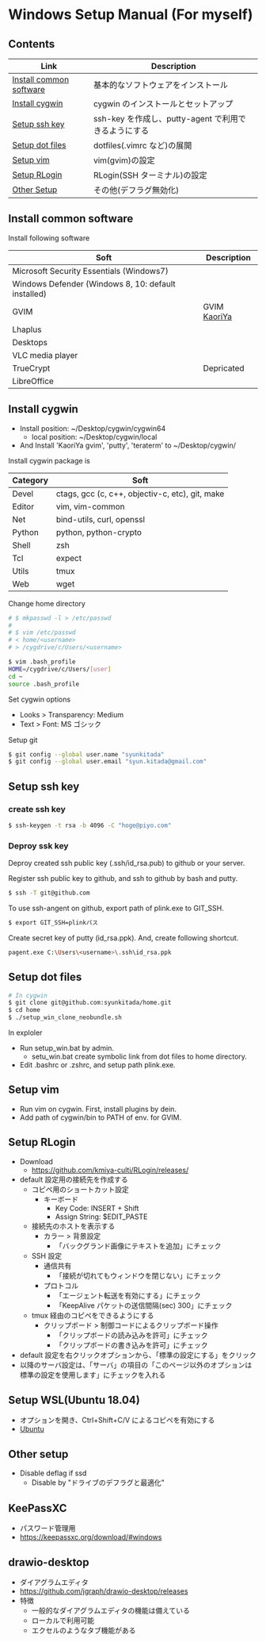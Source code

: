 # Windows Setup Manual (For myself)

## Contents

| Link                                                | Description                                          |
| --------------------------------------------------- | ---------------------------------------------------- |
| [Install common software](#install-common-software) | 基本的なソフトウェアをインストール                   |
| [Install cygwin](#install-cygwin)                   | cygwin のインストールとセットアップ                  |
| [Setup ssh key](#setup-ssh-key)                     | ssh-key を作成し、putty-agent で利用できるようにする |
| [Setup dot files](#setup-dot-files)                 | dotfiles(.vimrc など)の展開                          |
| [Setup vim](#setup-vim)                             | vim(gvim)の設定                                      |
| [Setup RLogin](#setup-rlogin)                       | RLogin(SSH ターミナル)の設定                         |
| [Other Setup](#other-setup)                         | その他(デフラグ無効化)                               |

## Install common software

Install following software

| Soft                                                | Description                              |
| --------------------------------------------------- | ---------------------------------------- |
| Microsoft Security Essentials (Windows7)            |                                          |
| Windows Defender (Windows 8, 10: default installed) |                                          |
| GVIM                                                | GVIM [KaoriYa](https://www.kaoriya.net/) |
| Lhaplus                                             |                                          |
| Desktops                                            |                                          |
| VLC media player                                    |                                          |
| TrueCrypt                                           | Depricated                               |
| LibreOffice                                         |                                          |

## Install cygwin

- Install position: ~/Desktop/cygwin/cygwin64
  - local position: ~/Desktop/cygwin/local
- And Install 'KaoriYa gvim', 'putty', 'teraterm' to ~/Desktop/cygwin/

Install cygwin package is

| Category | Soft                                            |
| -------- | ----------------------------------------------- |
| Devel    | ctags, gcc (c, c++, objectiv-c, etc), git, make |
| Editor   | vim, vim-common                                 |
| Net      | bind-utils, curl, openssl                       |
| Python   | python, python-crypto                           |
| Shell    | zsh                                             |
| Tcl      | expect                                          |
| Utils    | tmux                                            |
| Web      | wget                                            |

Change home directory

```bash
# $ mkpasswd -l > /etc/passwd
#
# $ vim /etc/passwd
# < home/<username>
# > /cygdrive/c/Users/<username>

$ vim .bash_profile
HOME=/cygdrive/c/Users/[user]
cd ~
source .bash_profile
```

Set cygwin options

- Looks > Transparency: Medium
- Text > Font: MS ゴシック

Setup git

```bash
$ git config --global user.name "syunkitada"
$ git config --global user.email "syun.kitada@gmail.com"
```

## Setup ssh key

### create ssh key

```bash
$ ssh-keygen -t rsa -b 4096 -C "hoge@piyo.com"
```

### Deproy ssk key

Deproy created ssh public key (.ssh/id_rsa.pub) to github or your server.

Register ssh public key to github, and ssh to github by bash and putty.

```bash
$ ssh -T git@github.com
```

To use ssh-angent on github, export path of plink.exe to GIT_SSH.

```bash
$ export GIT_SSH=plinkパス
```

Create secret key of putty (id_rsa.ppk).
And, create following shortcut.

```bash
pagent.exe C:\Users\<username>\.ssh\id_rsa.ppk
```

## Setup dot files

```bash
# In cygwin
$ git clone git@github.com:syunkitada/home.git
$ cd home
$ ./setup_win_clone_neobundle.sh
```

In exploler

- Run setup_win.bat by admin.
  - setu_win.bat create symbolic link from dot files to home directory.
- Edit .bashrc or .zshrc, and setup path plink.exe.

## Setup vim

- Run vim on cygwin. First, install plugins by dein.
- Add path of cygwin/bin to PATH of env. for GVIM.

## Setup RLogin

- Download
  - https://github.com/kmiya-culti/RLogin/releases/
- default 設定用の接続先を作成する
  - コピペ用のショートカット設定
    - キーボード
      - Key Code: INSERT + Shift
      - Assign String: $EDIT_PASTE
  - 接続先のホストを表示する
    - カラー > 背景設定
      - 「バックグランド画像にテキストを追加」にチェック
  - SSH 設定
    - 通信共有
      - 「接続が切れてもウィンドウを閉じない」にチェック
    - プロトコル
      - 「エージェント転送を有効にする」にチェック
      - 「KeepAlive パケットの送信間隔(sec) 300」にチェック
  - tmux 経由のコピペをできるようにする
    - クリップボード > 制御コードによるクリップボード操作
      - 「クリップボードの読み込みを許可」にチェック
      - 「クリップボードの書き込みを許可」にチェック
- default 設定を右クリックオプションから、「標準の設定にする」をクリック
- 以降のサーバ設定は、「サーバ」の項目の「このページ以外のオプションは標準の設定を使用します」にチェックを入れる

## Setup WSL(Ubuntu 18.04)

- オプションを開き、Ctrl+Shift+C/V によるコピペを有効にする
- [Ubuntu](ubuntu.md)

## Other setup

- Disable deflag if ssd
  - Disable by "ドライブのデフラグと最適化"

## KeePassXC

- パスワード管理用
- https://keepassxc.org/download/#windows

## drawio-desktop

- ダイアグラムエディタ
- https://github.com/jgraph/drawio-desktop/releases
- 特徴
  - 一般的なダイアグラムエディタの機能は備えている
  - ローカルで利用可能
  - エクセルのようなタブ機能がある
